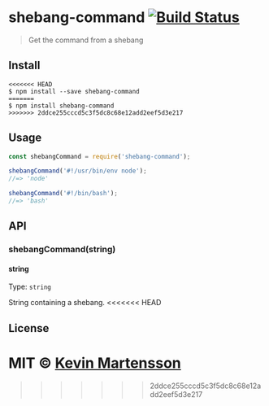 # shebang-command [![Build Status](https://travis-ci.org/kevva/shebang-command.svg?branch=master)](https://travis-ci.org/kevva/shebang-command)

> Get the command from a shebang


## Install

```
<<<<<<< HEAD
$ npm install --save shebang-command
=======
$ npm install shebang-command
>>>>>>> 2ddce255cccd5c3f5dc8c68e12add2eef5d3e217
```


## Usage

```js
const shebangCommand = require('shebang-command');

shebangCommand('#!/usr/bin/env node');
//=> 'node'

shebangCommand('#!/bin/bash');
//=> 'bash'
```


## API

### shebangCommand(string)

#### string

Type: `string`

String containing a shebang.
<<<<<<< HEAD


## License

MIT © [Kevin Martensson](http://github.com/kevva)
=======
>>>>>>> 2ddce255cccd5c3f5dc8c68e12add2eef5d3e217
